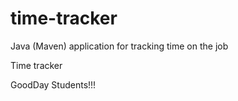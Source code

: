 # time-tracker
Java (Maven) application for tracking time on the job

Time tracker

GoodDay Students!!!
